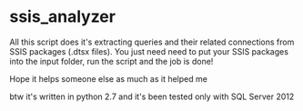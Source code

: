 # ssis_analyzer

All this script does it's extracting queries and their related connections from SSIS packages (.dtsx files).
You just need need to put your SSIS packages into the input folder, run the script and the job is done!


Hope it helps someone else as much as it helped me 

btw it's written in python 2.7 and it's been tested only with SQL Server 2012


